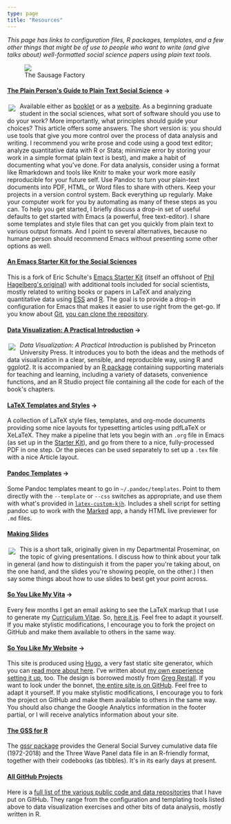 ```yaml
---
type: page
title: "Resources"
---
```


<p><em>This page has links to configuration files, R packages, templates, and a few other things that might be of use to people who want to write (and give talks about) well-formatted social science papers using plain text tools.</em></p> 

<figure><img src="https://kieranhealy.org/files/misc/workflow-wide-tx.png"><figcaption>The Sausage Factory</figcaption></figure>


<div class="units-row"> <div class="unit-50"> <h4><a
  href="http://plain-text.co">The Plain Person's Guide to Plain Text
  Social Science</a> &rarr;</h4> <p><a
  href="http://plain-text.co"><img src = "https://kieranhealy.org/files/misc/plaintext_cover_tiny.png" style="float: left; padding: 5px 10px 5px 3px;"></a> Available either as <a href = "http://kieranhealy.org/files/papers/plain-person-text.pdf">booklet</a> or as a <a href="http://plain-text.co">website</a>. As a
  beginning graduate student in the social sciences, what sort of
  software should you use to do your work? More importantly, what
  principles should guide your choices? This article offers some
  answers. The short version is: you should use tools that give you
  more control over the process of data analysis and writing. I
  recommend you write prose and code using a good text editor; analyze
  quantitative data with R or Stata; minimize error by storing your
  work in a simple format (plain text is best), and make a habit of
  documenting what you've done. For data analysis, consider using a
  format like Rmarkdown and tools like Knitr to make your work more
  easily reproducible for your future self. Use Pandoc to turn your
  plain-text documents into PDF, HTML, or Word files to share with
  others. Keep your projects in a version control system. Back
  everything up regularly. Make your computer work for you by
  automating as many of these steps as you can. To help you get
  started, I briefly discuss a drop-in set of useful defaults to get
  started with Emacs (a powerful, free text-editor). I share some
  templates and style files that can get you quickly from plain text
  to various output formats. And I point to several alternatives,
  because no humane person should recommend Emacs without presenting
  some other options as well.</p>


<h4><a href="/resources/emacs-starter-kit"
    title="kjhealy/emacs-starter-kit @ GitHub">An Emacs Starter Kit
    for the Social Sciences</a></h4> <p>This is a fork of Eric
    Schulte's <a
    href="http://github.com/eschulte/emacs-starter-kit/tree">Emacs
    Starter Kit</a> (itself an offshoot of <a
    href="http://github.com/eschulte/emacs-starter-kit/tree">Phil
    Hagelberg's original</a>) with additional tools included for
    social scientists, mostly related to writing books or papers in
    LaTeX and analyzing quantitative data using <a
    href="http://ess.r-project.org/">ESS</a> and <a
    href="http://www.r-project.org/">R</a>. The goal is to provide a
    drop-in configuration for Emacs that makes it easier to use right
    from the get-go. If you know about <a href="http://git-scm.com/"
    title="Git - Fast Version Control System">Git</a>, <a
    href="http://github.com/kjhealy/emacs-starter-kit/tree/master"
    title="kjhealy's emacs-starter-kit at master &mdash; GitHub">you
    can clone the repository</a>.</p>
    
<h4><a href="https://amzn.to/2vfAixM">Data Visualization: A Practical Introduction</a> &rarr;</h4>
    <p><a href="https://amzn.to/2vfAixM"><img src = "https://kieranhealy.org/files/misc/dv_cover_tiny.png" style="float: left; padding: 5px 10px 5px 3px;"></a> <em>Data Visualization: A Practical Introduction</em> is published by Princeton University Press. It introduces you to both the ideas and the methods of data visualization in a clear, sensible, and reproducible way, using R and ggplot2. It is accompanied by an <a href="http://kjhealy.github.io/socviz">R package</a> containing supporting materials for teaching and learning, including a variety of datasets, convenience functions, and an R Studio project file containing all the code for each of the book's chapters.
    </p>
    
  </div>

<div class="unit-50">
<h4><a href="http://github.com/kjhealy/latex-custom-kjh">LaTeX Templates and Styles</a> &rarr;</h4>
<p>A collection of LaTeX style files, templates, and org-mode documents providing some nice layouts for typesetting articles using pdfLaTeX or XeLaTeX. They make a pipeline that lets you begin with an 
<code>.org</code> file in Emacs (as set up in the <a href="http://kjhealy.github.com/emacs-starter-kit/">Starter Kit</a>), and go from there to a nice, fully-processed PDF in one step. Or the pieces can be used separately 
to set up a <code>.tex</code> file with a nice Article layout.</p>  

<h4><a href="https://github.com/kjhealy/pandoc-templates">Pandoc Templates</a> &rarr;</h4>
<p>Some Pandoc templates meant to go in <code>~/.pandoc/templates</code>. Point to them directly with the <code>--template</code> or <code>--css</code> switches as appropriate, and use them with what's provided in <a 
href="http://github.com/kjhealy/latex-custom-kjh"><code>latex-custom-kjh</code></a>. Includes a shell script for setting pandoc up to work with the <a href="http://marked2app.com">Marked</a> app, a handy HTML live 
previewer for <code>.md</code> files.
</p>

<h4><a href="https://kieranhealy.org/blog/archives/2018/03/24/making-slides/">Making Slides</a></h4>

<p><a href="https://kieranhealy.org/blog/archives/2018/03/24/making-slides/"><img src = "https://kieranhealy.org/files/misc/sampletalk_tiny.png" style="float: left; padding: 5px 10px 5px 3px;"></a> This is a short talk, originally given in my Departmental Proseminar, on the topic of giving presentations. I discuss how to think about your talk in general (and how to distinguish it from the paper you're taking about, on the one hand, and the slides you're showing people, on the other.) I then say some things about how to use slides to best get your point across.</p> 

<h4><a href="http://kjhealy.github.com/kjh-vita/">So You Like My Vita</a> &rarr;</h4>
<p>Every few months I get an email asking to see the LaTeX markup that I use to generate my <a href="http://kieranhealy.org/vita.pdf">Curriculum Vitae</a>. So, <a href="http://kjhealy.github.com/kjh-vita/" 
title="kjhealy's kjh-vita @ GitHub">here it is</a>. Feel free to adapt it yourself. If you make stylistic modifications, I encourage you to fork the project on GitHub and make them available to others in the same way.</p>

<h4><a href="http://github.com/kjhealy/kieranhealy.hugo/">So You Like My Website</a> &rarr;</h4>
<p>This site is produced using <a href="http://gohugo.io">Hugo</a>, a very fast static site generator, which you can <a href="http://gohugo.io/overview/introduction/">read more about here</a>. I've written about <a 
href="http://kieranhealy.org/blog/archives/2014/02/24/powered-by-hugo/">my own experience setting it up</a>, too. The design is borrowed mostly from <a href="http://consequently.org/">Greg Restall</a>. If you want to look 
under the bonnet, <a href="http://kjhealy.github.com/kieranhealy.hugo/" title="This website's source">the entire site is on GitHub</a>. Feel free to adapt it yourself. If you make stylistic modifications, I encourage you 
to fork the project on GitHub and make them available to others in the same way. You should also change the Google Analytics information in the footer partial, or I will receive analytics information about your site.</p>

     
<h4><a href="http://kjhealy.github.io/gssr">The GSS for R</a></h4>
    <p>The <a href="http://kjhealy.github.io/gssr">gssr package</a> provides the General Social Survey cumulative data file (1972-2018) and the Three Wave Panel data file in an R-friendly format, together with their codebooks (as tibbles). It's in its early days at present. 
    
<h4><a href="/resources/github/">All GitHub Projects</a></h4>
    <p>Here is a <a href="/resources/github/">full list of the various public code and data repositories</a> that I have put on GitHub. They range from the configuration and templating tools listed above to data 
visualization exercises and other bits of data analysis, mostly written in R. 
  </div>
</div>
</div>
</div>
</div>
